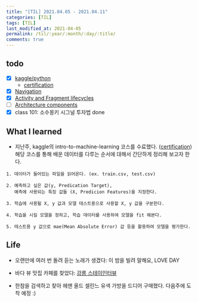 ```yaml
---
title: "[TIL] 2021.04.05 - 2021.04.11"
categories: [TIL]
tags: [TIL]
last_modified_at: 2021-04-05
permalink: /til/:year/:month/:day/:title/
comments: true
---
```


## todo

- [x] [kaggle/python](https://www.kaggle.com/learn/python)
  - [certification](https://www.kaggle.com/learn/certification/eunjilee0430/python)
- [x] [Navigation](https://developer.android.com/courses/pathways/kotlin-fundamentals-four)
- [x] [Activity and Fragment lifecycles](https://developer.android.com/courses/pathways/kotlin-fundamentals-five)
- [ ] [Architecture components](https://developer.android.com/courses/pathways/kotlin-fundamentals-six)
- [x] class 101: 소수몽키 시그널 투자법 done

## What I learned

- 지난주, kaggle의 intro-to-machine-learning 코스를 수료했다. ([certification](https://www.kaggle.com/learn/certification/eunjilee0430/intro-to-machine-learning)) 해당 코스를 통해 배운 데이터를 다루는 순서에 대해서 간단하게 정리해 보고자 한다.

```
1. 데이터가 들어있는 파일을 읽어온다. (ex. train.csv, test.csv)

2. 예측하고 싶은 값(y, Predication Target),
   예측에 사용되는 특징 값들 (X, Predicion Features)을 지정한다.

3. 학습에 사용될 X, y 값과 모델 테스트용으로 사용할 X, y 값을 구분한다.

4. 학습을 시킬 모델을 정하고, 학습 데이터를 사용하여 모델을 fit 해본다.

5. 테스트용 y 값으로 mae(Mean Absolute Error) 값 등을 활용하여 모델을 평가한다.
```

## Life

- 오랜만에 여러 번 돌려 듣는 노래가 생겼다: 이 밤을 빌려 말해요, LOVE DAY

- 바다 뷰 맛집 카페를 찾았다: [강릉 스테이인터뷰](http://stayinterview.net)

- 한참을 검색하고 찾아 헤맨 올드 셀린느 유색 가방을 드디어 구매했다. 다음주에 도착 예정 :)
